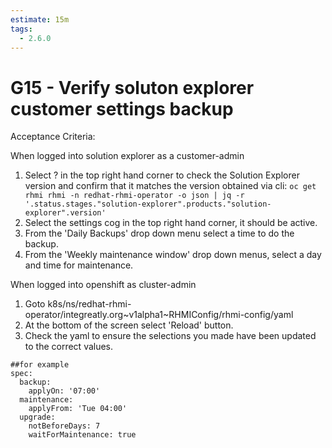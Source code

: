 ```yaml
---
estimate: 15m
tags:
  - 2.6.0
---
```


# G15 - Verify soluton explorer customer settings backup

Acceptance Criteria:

When logged into solution explorer as a customer-admin

1. Select ? in the top right hand corner to check the Solution Explorer version and confirm that it matches the version obtained via cli: `oc get rhmi rhmi -n redhat-rhmi-operator -o json | jq -r '.status.stages."solution-explorer".products."solution-explorer".version'`
2. Select the settings cog in the top right hand corner, it should be active.
3. From the 'Daily Backups' drop down menu select a time to do the backup.
4. From the 'Weekly maintenance window' drop down menus, select a day and time for maintenance.

When logged into openshift as cluster-admin

1. Goto <openshift-cluster>k8s/ns/redhat-rhmi-operator/integreatly.org~v1alpha1~RHMIConfig/rhmi-config/yaml
2. At the bottom of the screen select 'Reload' button.
3. Check the yaml to ensure the selections you made have been updated to the correct values.

```
##for example
spec:
  backup:
    applyOn: '07:00'
  maintenance:
    applyFrom: 'Tue 04:00'
  upgrade:
    notBeforeDays: 7
    waitForMaintenance: true
```
